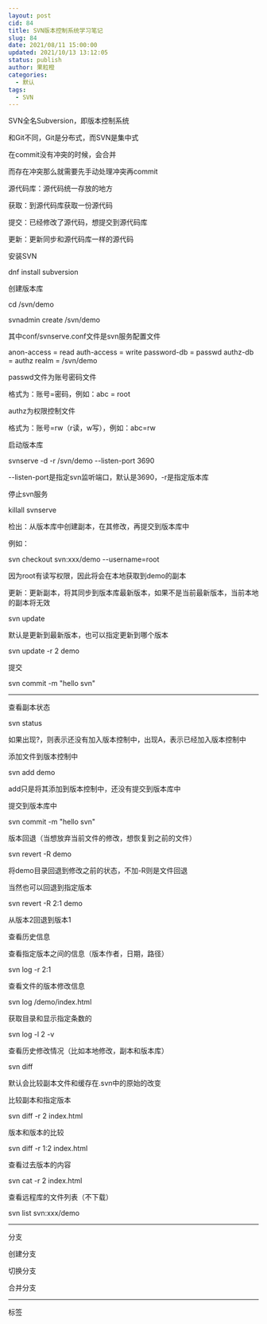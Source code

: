 ```yaml
---
layout: post
cid: 84
title: SVN版本控制系统学习笔记
slug: 84
date: 2021/08/11 15:00:00
updated: 2021/10/13 13:12:05
status: publish
author: 果粒橙
categories: 
  - 默认
tags: 
  - SVN
---
```



SVN全名Subversion，即版本控制系统

和Git不同，Git是分布式，而SVN是集中式


在commit没有冲突的时候，会合并

而存在冲突那么就需要先手动处理冲突再commit


源代码库：源代码统一存放的地方

获取：到源代码库获取一份源代码

提交：已经修改了源代码，想提交到源代码库

更新：更新同步和源代码库一样的源代码




安装SVN


dnf install subversion


创建版本库

cd /svn/demo

svnadmin create /svn/demo

其中conf/svnserve.conf文件是svn服务配置文件


anon-access = read
auth-access = write
password-db = passwd
authz-db = authz
realm = /svn/demo


passwd文件为账号密码文件

格式为：账号=密码，例如：abc = root 

authz为权限控制文件

格式为：账号=rw（r读，w写），例如：abc=rw


启动版本库

svnserve -d -r /svn/demo --listen-port 3690

--listen-port是指定svn监听端口，默认是3690，-r是指定版本库

停止svn服务

killall svnserve

检出：从版本库中创建副本，在其修改，再提交到版本库中


例如：

svn checkout svn:xxx/demo --username=root

因为root有读写权限，因此将会在本地获取到demo的副本

 

更新：更新副本，将其同步到版本库最新版本，如果不是当前最新版本，当前本地的副本将无效

svn update

默认是更新到最新版本，也可以指定更新到哪个版本

svn update -r 2 demo



提交

svn commit -m "hello svn"


---


查看副本状态

svn status

如果出现?，则表示还没有加入版本控制中，出现A，表示已经加入版本控制中


添加文件到版本控制中

svn add demo


add只是将其添加到版本控制中，还没有提交到版本库中

提交到版本库中

svn commit -m "hello svn"



版本回退（当想放弃当前文件的修改，想恢复到之前的文件）

svn revert -R demo

将demo目录回退到修改之前的状态，不加-R则是文件回退

当然也可以回退到指定版本

svn revert -R  2:1 demo

从版本2回退到版本1



查看历史信息

查看指定版本之间的信息（版本作者，日期，路径）

svn log -r 2:1

查看文件的版本修改信息

svn log /demo/index.html

获取目录和显示指定条数的

svn log -l 2 -v


查看历史修改情况（比如本地修改，副本和版本库）

svn diff

默认会比较副本文件和缓存在.svn中的原始的改变


比较副本和指定版本

svn diff -r 2 index.html


版本和版本的比较

svn diff -r 1:2 index.html


查看过去版本的内容

svn cat -r 2 index.html


查看远程库的文件列表（不下载）

svn list svn:xxx/demo





---




分支


创建分支



切换分支



合并分支


---


标签





















